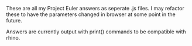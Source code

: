 These are all my Project Euler answers as seperate .js files. I may refactor
these to have the parameters changed in browser at some point in the future.

Answers are currently output with print() commands to be compatible with rhino.
